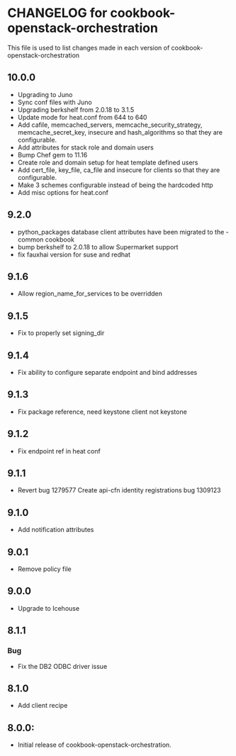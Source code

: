 # CHANGELOG for cookbook-openstack-orchestration

This file is used to list changes made in each version of cookbook-openstack-orchestration

## 10.0.0
* Upgrading to Juno
* Sync conf files with Juno
* Upgrading berkshelf from 2.0.18 to 3.1.5
* Update mode for heat.conf from 644 to 640
* Add cafile, memcached_servers, memcache_security_strategy, memcache_secret_key, insecure and hash_algorithms so that they are configurable.
* Add attributes for stack role and domain users
* Bump Chef gem to 11.16
* Create role and domain setup for heat template defined users
* Add cert_file, key_file, ca_file and insecure for clients so that they are configurable.
* Make 3 schemes configurable instead of being the hardcoded http
* Add misc options for heat.conf

## 9.2.0
* python_packages database client attributes have been migrated to
the -common cookbook
* bump berkshelf to 2.0.18 to allow Supermarket support
* fix fauxhai version for suse and redhat

## 9.1.6
* Allow region_name_for_services to be overridden

## 9.1.5
* Fix to properly set signing_dir

## 9.1.4
* Fix ability to configure separate endpoint and bind addresses

## 9.1.3
* Fix package reference, need keystone client not keystone

## 9.1.2
* Fix endpoint ref in heat conf

## 9.1.1
* Revert bug 1279577 Create api-cfn identity registrations bug 1309123

## 9.1.0
* Add notification attributes

## 9.0.1
* Remove policy file

## 9.0.0
* Upgrade to Icehouse

## 8.1.1
### Bug
* Fix the DB2 ODBC driver issue

## 8.1.0
* Add client recipe

## 8.0.0:
* Initial release of cookbook-openstack-orchestration.
